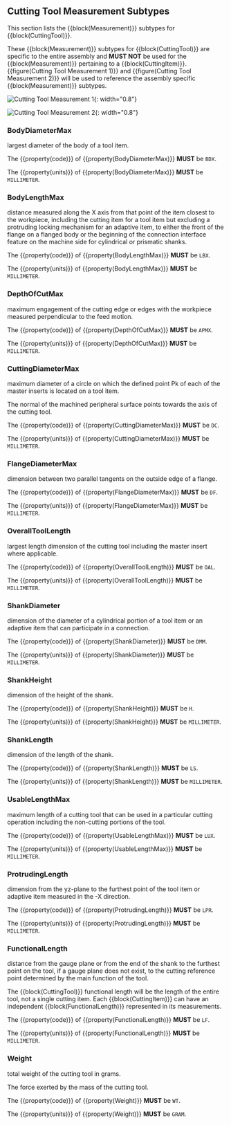 
## Cutting Tool Measurement Subtypes

This section lists the {{block(Measurement)}} subtypes for {{block(CuttingTool)}}.

These {{block(Measurement)}} subtypes for {{block(CuttingTool)}} are specific to the entire assembly and **MUST NOT** be used for the {{block(Measurement)}} pertaining to a {{block(CuttingItem)}}. {{figure(Cutting Tool Measurement 1)}} and {{figure(Cutting Tool Measurement 2)}} will be used to reference the assembly specific {{block(Measurement)}} subtypes.

![Cutting Tool Measurement 1](figures/Cutting%20Tool%20Measurement%201.png "Cutting Tool Measurement 1"){: width="0.8"}

![Cutting Tool Measurement 2](figures/Cutting%20Tool%20Measurement%202.png "Cutting Tool Measurement 2"){: width="0.8"}


### BodyDiameterMax

largest diameter of the body of a tool item.



The {{property(code)}} of {{property(BodyDiameterMax)}} **MUST** be `BDX`.

The {{property(units)}} of {{property(BodyDiameterMax)}} **MUST** be `MILLIMETER`.

### BodyLengthMax

distance measured along the X axis from that point of the item closest to the workpiece, including the cutting item for a tool item but excluding a protruding locking mechanism for an adaptive item, to either the front of the flange on a flanged body or the beginning of the connection interface feature on the machine side for cylindrical or prismatic shanks.



The {{property(code)}} of {{property(BodyLengthMax)}} **MUST** be `LBX`.

The {{property(units)}} of {{property(BodyLengthMax)}} **MUST** be `MILLIMETER`.

### DepthOfCutMax

maximum engagement of the cutting edge or edges with the workpiece measured perpendicular to the feed motion.



The {{property(code)}} of {{property(DepthOfCutMax)}} **MUST** be `APMX`.

The {{property(units)}} of {{property(DepthOfCutMax)}} **MUST** be `MILLIMETER`.

### CuttingDiameterMax

maximum diameter of a circle on which the defined point Pk of each of the master inserts is located on a tool item. 

The normal of the machined peripheral surface points towards the axis of the cutting tool.



The {{property(code)}} of {{property(CuttingDiameterMax)}} **MUST** be `DC`.

The {{property(units)}} of {{property(CuttingDiameterMax)}} **MUST** be `MILLIMETER`.

### FlangeDiameterMax

dimension between two parallel tangents on the outside edge of a flange.



The {{property(code)}} of {{property(FlangeDiameterMax)}} **MUST** be `DF`.

The {{property(units)}} of {{property(FlangeDiameterMax)}} **MUST** be `MILLIMETER`.

### OverallToolLength

largest length dimension of the cutting tool including the master insert where applicable.



The {{property(code)}} of {{property(OverallToolLength)}} **MUST** be `OAL`.

The {{property(units)}} of {{property(OverallToolLength)}} **MUST** be `MILLIMETER`.

### ShankDiameter

dimension of the diameter of a cylindrical portion of a tool item or an adaptive item that can participate in a connection.



The {{property(code)}} of {{property(ShankDiameter)}} **MUST** be `DMM`.

The {{property(units)}} of {{property(ShankDiameter)}} **MUST** be `MILLIMETER`.

### ShankHeight

dimension of the height of the shank.



The {{property(code)}} of {{property(ShankHeight)}} **MUST** be `H`.

The {{property(units)}} of {{property(ShankHeight)}} **MUST** be `MILLIMETER`.

### ShankLength

dimension of the length of the shank.



The {{property(code)}} of {{property(ShankLength)}} **MUST** be `LS`.

The {{property(units)}} of {{property(ShankLength)}} **MUST** be `MILLIMETER`.

### UsableLengthMax

maximum length of a cutting tool that can be used in a particular cutting operation including the non-cutting portions of the tool.



The {{property(code)}} of {{property(UsableLengthMax)}} **MUST** be `LUX`.

The {{property(units)}} of {{property(UsableLengthMax)}} **MUST** be `MILLIMETER`.

### ProtrudingLength

dimension from the yz-plane to the furthest point of the tool item or adaptive item measured in the -X direction.



The {{property(code)}} of {{property(ProtrudingLength)}} **MUST** be `LPR`.

The {{property(units)}} of {{property(ProtrudingLength)}} **MUST** be `MILLIMETER`.

### FunctionalLength

distance from the gauge plane or from the end of the shank to the furthest point on the tool, if a gauge plane does not exist, to the cutting reference point determined by the main function of the tool.

The {{block(CuttingTool)}} functional length will be the length of the entire tool, not a single cutting item. Each {{block(CuttingItem)}} can have an independent {{block(FunctionalLength)}} represented in its measurements. 



The {{property(code)}} of {{property(FunctionalLength)}} **MUST** be `LF`.

The {{property(units)}} of {{property(FunctionalLength)}} **MUST** be `MILLIMETER`.

### Weight

total weight of the cutting tool in grams. 

The force exerted by the mass of the cutting tool.



The {{property(code)}} of {{property(Weight)}} **MUST** be `WT`.

The {{property(units)}} of {{property(Weight)}} **MUST** be `GRAM`.
